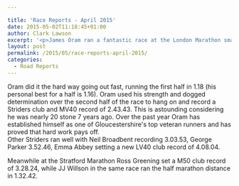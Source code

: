 ```yaml
---

title: 'Race Reports - April 2015'
date: 2015-05-02T11:18:45+01:00
author: Clark Lawson
excerpt: '<p>James Oram ran a fantastic race at the London Marathon smashing his personal best by 10 minutes.</p>'
layout: post
permalink: /2015/05/race-reports-april-2015/
categories:
  - Road Reports
---
```

Oram did it the hard way going out fast, running the first half in 1.18 (his personal best for a half is 1.16). Oram used his strength and dogged determination over the second half of the race to hang on and record a Striders club and MV40 record of 2.43.43. This is astounding considering he was nearly 20 stone 7 years ago. Over the past year Oram has established himself as one of Gloucestershire's top veteran runners and has proved that hard work pays off.  
Other Striders ran well with Neil Broadbent recording 3.03.53, George Parker 3.52.46, Emma Abbey setting a new LV40 club record of 4.08.04.

Meanwhile at the Stratford Marathon Ross Greening set a M50 club record of 3.28.24, while JJ Willson in the same race ran the half marathon distance in 1.32.42.